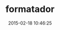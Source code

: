 ---
layout: post
title:  "formatador"
repo:   "geemus/formatador"
date:   2015-02-18 10:46:25
gemurl: http://github.com/geemus/formatador
---
